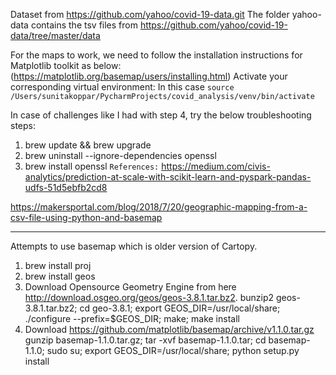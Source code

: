 Dataset from  https://github.com/yahoo/covid-19-data.git
The folder yahoo-data contains the tsv files from https://github.com/yahoo/covid-19-data/tree/master/data

For the maps to work, we need to follow the installation instructions for Matplotlib toolkit
as below: (https://matplotlib.org/basemap/users/installing.html)
Activate your corresponding virtual environment:
In this case `source /Users/sunitakoppar/PycharmProjects/covid_analysis/venv/bin/activate`


In  case of challenges like I had with step 4, try the below troubleshooting steps:
1. brew update && brew upgrade
2. brew uninstall --ignore-dependencies openssl
3. brew install openssl
`References:`
https://medium.com/civis-analytics/prediction-at-scale-with-scikit-learn-and-pyspark-pandas-udfs-51d5ebfb2cd8

https://makersportal.com/blog/2018/7/20/geographic-mapping-from-a-csv-file-using-python-and-basemap




------------------------------------------------------------------------------------
Attempts to use basemap which is older version of Cartopy.
1. brew install proj
2. brew install geos
3. Download Opensource Geometry Engine from here http://download.osgeo.org/geos/geos-3.8.1.tar.bz2.
    bunzip2 geos-3.8.1.tar.bz2;  cd geo-3.8.1; export GEOS_DIR=/usr/local/share; ./configure --prefix=$GEOS_DIR; make; make install
4. Download https://github.com/matplotlib/basemap/archive/v1.1.0.tar.gz
 gunzip basemap-1.1.0.tar.gz; tar -xvf basemap-1.1.0.tar; cd basemap-1.1.0; sudo su; export GEOS_DIR=/usr/local/share; python setup.py install
